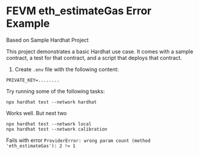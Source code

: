 # FEVM eth_estimateGas Error Example 
Based on Sample Hardhat Project

This project demonstrates a basic Hardhat use case. It comes with a sample contract, a test for that contract, and a script that deploys that contract.

1. Create `.env` file with the following content:
```
PRIVATE_KEY=........
```

Try running some of the following tasks:

```
npx hardhat test --network hardhat
```
Works well. But next two 

```
npx hardhat test --network local
npx hardhat test --network calibration
```

Fails with error `ProviderError: wrong param count (method 'eth_estimateGas'): 2 != 1`


